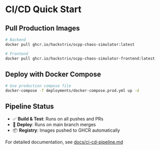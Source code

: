 # CI/CD Quick Start

## Pull Production Images

```bash
# Backend
docker pull ghcr.io/hackstrix/ocpp-chaos-simulator:latest

# Frontend  
docker pull ghcr.io/hackstrix/ocpp-chaos-simulator-frontend:latest
```

## Deploy with Docker Compose

```bash
# Use production compose file
docker-compose -f deployments/docker-compose.prod.yml up -d
```

## Pipeline Status

- ✅ **Build & Test**: Runs on all pushes and PRs
- 🚀 **Deploy**: Runs on main branch merges
- 📦 **Registry**: Images pushed to GHCR automatically

For detailed documentation, see [docs/ci-cd-pipeline.md](../docs/ci-cd-pipeline.md)
